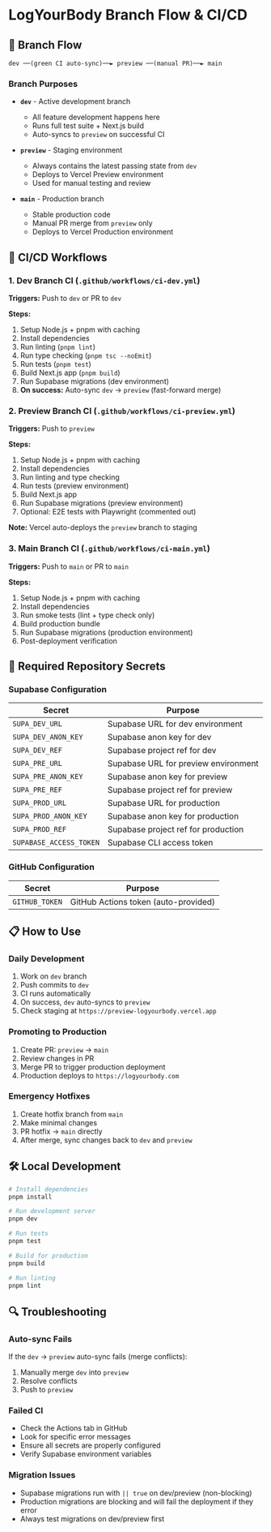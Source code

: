 # LogYourBody Branch Flow & CI/CD

## 🌊 Branch Flow

```
dev ──(green CI auto-sync)──► preview ──(manual PR)──► main
```

### Branch Purposes

- **`dev`** - Active development branch
  - All feature development happens here
  - Runs full test suite + Next.js build
  - Auto-syncs to `preview` on successful CI

- **`preview`** - Staging environment
  - Always contains the latest passing state from `dev`
  - Deploys to Vercel Preview environment
  - Used for manual testing and review

- **`main`** - Production branch
  - Stable production code
  - Manual PR merge from `preview` only
  - Deploys to Vercel Production environment

## 🚀 CI/CD Workflows

### 1. Dev Branch CI (`.github/workflows/ci-dev.yml`)
**Triggers:** Push to `dev` or PR to `dev`

**Steps:**
1. Setup Node.js + pnpm with caching
2. Install dependencies
3. Run linting (`pnpm lint`)
4. Run type checking (`pnpm tsc --noEmit`) 
5. Run tests (`pnpm test`)
6. Build Next.js app (`pnpm build`)
7. Run Supabase migrations (dev environment)
8. **On success:** Auto-sync `dev` → `preview` (fast-forward merge)

### 2. Preview Branch CI (`.github/workflows/ci-preview.yml`)
**Triggers:** Push to `preview`

**Steps:**
1. Setup Node.js + pnpm with caching
2. Install dependencies
3. Run linting and type checking
4. Run tests (preview environment)
5. Build Next.js app
6. Run Supabase migrations (preview environment)
7. Optional: E2E tests with Playwright (commented out)

**Note:** Vercel auto-deploys the `preview` branch to staging

### 3. Main Branch CI (`.github/workflows/ci-main.yml`)
**Triggers:** Push to `main` or PR to `main`

**Steps:**
1. Setup Node.js + pnpm with caching
2. Install dependencies
3. Run smoke tests (lint + type check only)
4. Build production bundle
5. Run Supabase migrations (production environment)
6. Post-deployment verification

## 🔧 Required Repository Secrets

### Supabase Configuration
| Secret | Purpose |
|--------|---------|
| `SUPA_DEV_URL` | Supabase URL for dev environment |
| `SUPA_DEV_ANON_KEY` | Supabase anon key for dev |
| `SUPA_DEV_REF` | Supabase project ref for dev |
| `SUPA_PRE_URL` | Supabase URL for preview environment |
| `SUPA_PRE_ANON_KEY` | Supabase anon key for preview |
| `SUPA_PRE_REF` | Supabase project ref for preview |
| `SUPA_PROD_URL` | Supabase URL for production |
| `SUPA_PROD_ANON_KEY` | Supabase anon key for production |
| `SUPA_PROD_REF` | Supabase project ref for production |
| `SUPABASE_ACCESS_TOKEN` | Supabase CLI access token |

### GitHub Configuration
| Secret | Purpose |
|--------|---------|
| `GITHUB_TOKEN` | GitHub Actions token (auto-provided) |

## 📋 How to Use

### Daily Development
1. Work on `dev` branch
2. Push commits to `dev`
3. CI runs automatically
4. On success, `dev` auto-syncs to `preview`
5. Check staging at `https://preview-logyourbody.vercel.app`

### Promoting to Production
1. Create PR: `preview` → `main`
2. Review changes in PR
3. Merge PR to trigger production deployment
4. Production deploys to `https://logyourbody.com`

### Emergency Hotfixes
1. Create hotfix branch from `main`
2. Make minimal changes
3. PR hotfix → `main` directly
4. After merge, sync changes back to `dev` and `preview`

## 🛠️ Local Development

```bash
# Install dependencies
pnpm install

# Run development server
pnpm dev

# Run tests
pnpm test

# Build for production
pnpm build

# Run linting
pnpm lint
```

## 🔍 Troubleshooting

### Auto-sync Fails
If the `dev` → `preview` auto-sync fails (merge conflicts):
1. Manually merge `dev` into `preview`
2. Resolve conflicts
3. Push to `preview`

### Failed CI
- Check the Actions tab in GitHub
- Look for specific error messages
- Ensure all secrets are properly configured
- Verify Supabase environment variables

### Migration Issues
- Supabase migrations run with `|| true` on dev/preview (non-blocking)
- Production migrations are blocking and will fail the deployment if they error
- Always test migrations on dev/preview first